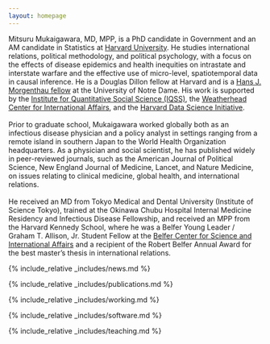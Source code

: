 ```yaml
---
layout: homepage
---
```


Mitsuru Mukaigawara, MD, MPP, is a PhD candidate in Government and an AM candidate in Statistics at <a href = "https://www.gov.harvard.edu/">Harvard University</a>. 
He studies international relations, political methodology, and political psychology, with a focus on the effects of disease epidemics and health inequities 
on intrastate and interstate warfare and the effective use of micro-level, spatiotemporal data in causal inference. 
He is a Douglas Dillon fellow at Harvard and is a <a href = "https://ndisc.nd.edu/graduate-program/hans-j-morganthau-fellowship/">Hans J. Morgenthau fellow</a> 
at the University of Notre Dame. 
His work is supported by the <a href = "https://www.iq.harvard.edu/">Institute for Quantitative Social Science (IQSS)</a>, 
the <a href = "https://wcfia.harvard.edu/">Weatherhead Center for International Affairs</a>, and 
the <a href = "https://datascience.harvard.edu/">Harvard Data Science Initiative</a>. 
<br>
<br>
Prior to graduate school, Mukaigawara worked globally both as an infectious disease physician and a policy analyst in settings ranging from a remote island in 
southern Japan to the World Health Organization headquarters. As a physician and social scientist, he has published widely in peer-reviewed journals, such as 
the <journal>American Journal of Political Science</journal>, <journal>New England Journal of Medicine</journal>, <journal>Lancet</journal>, and 
<journal>Nature Medicine</journal>, on issues relating to clinical medicine, global health, and international relations. 
<br>
<br>
He received an MD from Tokyo Medical and Dental University (Institute of Science Tokyo), trained at the Okinawa Chubu Hospital Internal Medicine Residency and 
Infectious Disease Fellowship, and received an MPP from the Harvard Kennedy School, where he was a Belfer Young Leader / Graham T. Allison, Jr. Student Fellow 
at the <a href = "https://www.belfercenter.org/">Belfer Center for Science and International Affairs</a> and a recipient of the Robert Belfer Annual Award for 
the best master’s thesis in international relations.
<br>

{% include_relative _includes/news.md %}

{% include_relative _includes/publications.md %}

{% include_relative _includes/working.md %}

{% include_relative _includes/software.md %}

{% include_relative _includes/teaching.md %}
